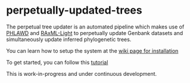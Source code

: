 perpetually-updated-trees
=========================

The perpetual tree updater is an automated pipeline which makes use of [PHLAWD](www.phlawd.net) and [RAxML-Light](https://github.com/stamatak/RAxML-Light-1.0.5) to perpetually update Genbank datasets and simultaneously update inferred phylogenetic trees.

You can learn how to setup the system at the [wiki page for installation](https://github.com/fizquierdo/perpetually-updated-trees/wiki/Setup)

To get started, you can follow this [tutorial](https://github.com/fizquierdo/perpetually-updated-trees/wiki/Getting-Started) 

This is work-in-progress and under continuous development. 
